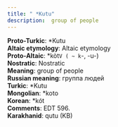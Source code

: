 ```yaml
---
title: " *Kutu"
description:  group of people
---
```


<strong>Proto-Turkic</strong>:  *Kutu<br>
<strong>Altaic etymology</strong>:  Altaic etymology<br>
<strong> Proto-Altaic</strong>:  *kòt`V ( ~ k`-, -u-)<br>
<strong>Nostratic</strong>:  Nostratic<br>
<strong>Meaning</strong>:  group of people<br>
<strong>Russian meaning</strong>:  группа людей<br>
<strong>Turkic</strong>:  *Kutu<br>
<strong>Mongolian</strong>:  *koto<br>
<strong>Korean</strong>:  *kót<br>
<strong>Comments</strong>:  EDT 596.<br>
<strong>Karakhanid</strong>:  qutu (KB)<br>


